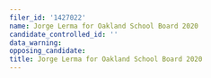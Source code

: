 ```yaml
---
filer_id: '1427022'
name: Jorge Lerma for Oakland School Board 2020
candidate_controlled_id: ''
data_warning: 
opposing_candidate: 
title: Jorge Lerma for Oakland School Board 2020
---
```

